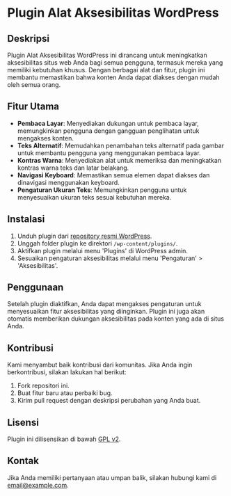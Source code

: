 Plugin Alat Aksesibilitas WordPress
==============================
Deskripsi
---------
Plugin Alat Aksesibilitas WordPress ini dirancang untuk meningkatkan aksesibilitas situs web Anda bagi semua pengguna, termasuk mereka yang memiliki kebutuhan khusus. Dengan berbagai alat dan fitur, plugin ini membantu memastikan bahwa konten Anda dapat diakses dengan mudah oleh semua orang.

Fitur Utama
-----------

*   **Pembaca Layar**: Menyediakan dukungan untuk pembaca layar, memungkinkan pengguna dengan gangguan penglihatan untuk mengakses konten.
*   **Teks Alternatif**: Memudahkan penambahan teks alternatif pada gambar untuk membantu pengguna yang menggunakan pembaca layar.
*   **Kontras Warna**: Menyediakan alat untuk memeriksa dan meningkatkan kontras warna teks dan latar belakang.
*   **Navigasi Keyboard**: Memastikan semua elemen dapat diakses dan dinavigasi menggunakan keyboard.
*   **Pengaturan Ukuran Teks**: Memungkinkan pengguna untuk menyesuaikan ukuran teks sesuai kebutuhan mereka.

Instalasi
---------

1.  Unduh plugin dari [repository resmi WordPress](link-plugin).
2.  Unggah folder plugin ke direktori `/wp-content/plugins/`.
3.  Aktifkan plugin melalui menu 'Plugins' di WordPress admin.
4.  Sesuaikan pengaturan aksesibilitas melalui menu 'Pengaturan' > 'Aksesibilitas'.

Penggunaan
----------

Setelah plugin diaktifkan, Anda dapat mengakses pengaturan untuk menyesuaikan fitur aksesibilitas yang diinginkan. Plugin ini juga akan otomatis memberikan dukungan aksesibilitas pada konten yang ada di situs Anda.

Kontribusi
----------

Kami menyambut baik kontribusi dari komunitas. Jika Anda ingin berkontribusi, silakan lakukan hal berikut:

1.  Fork repositori ini.
2.  Buat fitur baru atau perbaiki bug.
3.  Kirim pull request dengan deskripsi perubahan yang Anda buat.

Lisensi
-------

Plugin ini dilisensikan di bawah [GPL v2](https://www.gnu.org/licenses/gpl-2.0.html).

Kontak
------

Jika Anda memiliki pertanyaan atau umpan balik, silakan hubungi kami di [email@example.com](mailto:email@example.com).